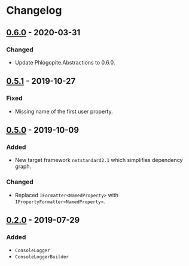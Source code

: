 # Changelog

## [0.6.0] - 2020-03-31
### Changed
- Update Phlogopite.Abstractions to 0.6.0.

## [0.5.1] - 2019-10-27
### Fixed
- Missing name of the first user property.

## [0.5.0] - 2019-10-09
### Added
- New target framework `netstandard2.1` which simplifies dependency graph.

### Changed
- Replaced `IFormatter<NamedProperty>` with `IPropertyFormatter<NamedProperty>`.   

## [0.2.0] - 2019-07-29
### Added
- `ConsoleLogger`
- `ConsoleLoggerBuilder`

[0.6.0]: https://github.com/qbit86/phlogopite/compare/console-0.5.1...console-0.6.0
[0.5.1]: https://github.com/qbit86/phlogopite/compare/console-0.5.0...console-0.5.1
[0.5.0]: https://github.com/qbit86/phlogopite/compare/console-0.2.0...console-0.5.0
[0.2.0]: https://github.com/qbit86/phlogopite/releases/tag/console-0.2.0
